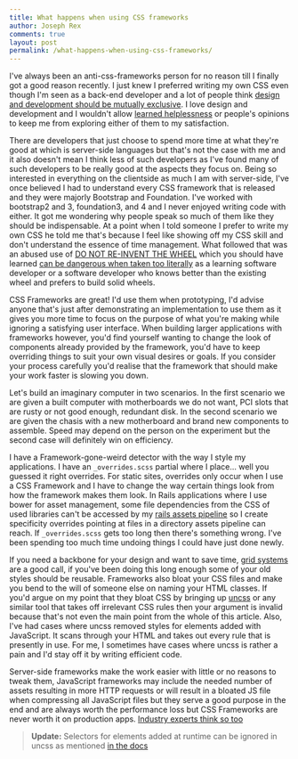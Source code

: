 ```yaml
---
title: What happens when using CSS frameworks
author: Joseph Rex
comments: true
layout: post
permalink: /what-happens-when-using-css-frameworks/
---
```

I've always been an anti-css-frameworks person for no reason till I finally got a good reason recently. I just knew I preferred writing my own CSS even though I'm seen as a back-end developer and a lot of people think [design and development should be mutually exclusive][1]. I love design and development and I wouldn't allow [learned helplessness][8] or people's opinions to keep me from exploring either of them to my satisfaction.
<!--more-->

There are developers that just choose to spend more time at what they're good at which is server-side languages but that's not the case with me and it also doesn't mean I think less of such developers as I've found many of such developers to be really good at the aspects they focus on. Being so interested in everything on the clientside as much I am with server-side, I've once believed I had to understand every CSS framework that is released and they were majorly Bootstrap and Foundation. I've worked with bootstrap2 and 3, foundation3, and 4 and I never enjoyed writing code with either. It got me wondering why people speak so much of them like they should be indispensable. At a point when I told someone I prefer to write my own CSS he told me that's because I feel like showing off my CSS skill and don't understand the essence of time management. What followed that was an abused use of [DO NOT RE-INVENT THE WHEEL][2] which you should have learned [can be dangerous when taken too literally][3] as a learning software developer or a software developer who knows better than the existing wheel and prefers to build solid wheels.

CSS Frameworks are great! I'd use them when prototyping, I'd advise anyone that's just after demonstrating an implementation to use them as it gives you more time to focus on the purpose of what you're making while ignoring a satisfying user interface. When building larger applications with frameworks however, you'd find yourself wanting to change the look of components already provided by the framework, you'd have to keep overriding things to suit your own visual desires or goals. If you consider your process carefully you'd realise that the framework that should make your work faster is slowing you down.

Let's build an imaginary computer in two scenarios. In the first scenario we are given a built computer with motherboards we do not want, PCI slots that are rusty or not good enough, redundant disk. In the second scenario we are given the chasis with a new motherboard and brand new components to assemble. Speed may depend on the person on the experiment but the second case will definitely win on efficiency.

I have a Framework-gone-weird detector with the way I style my applications. I have an `_overrides.scss` partial where I place... well you guessed it right overrides. For static sites, overrides only occur when I use a CSS Framework and I have to change the way certain things look from how the framework makes them look. In Rails applications where I use bower for asset management, some file dependencies from the CSS of used libraries can't be accessed by my [rails assets pipeline][4] so I create specificity overrides pointing at files in a directory assets pipeline can reach. If `_overrides.scss` gets too long then there's something wrong. I've been spending too much time undoing things I could have just done newly.

If you need a backbone for your design and want to save time, [grid systems][5] are a good call, if you've been doing this long enough some of your old styles should be reusable. Frameworks also bloat your CSS files and make you bend to the will of someone else on naming your HTML classes. If you'd argue on my point that they bloat CSS by bringing up [uncss][6] or any similar tool that takes off irrelevant CSS rules then your argument is invalid because that's not even the main point from the whole of this article. Also, I've had cases where uncss removed styles for elements added with JavaScript. It scans through your HTML and takes out every rule that is presently in use. For me, I sometimes have cases where uncss is rather a pain and I'd stay off it by writing efficient code.

Server-side frameworks make the work easier with little or no reasons to tweak them, JavaScript frameworks may include the needed number of assets resulting in more HTTP requests or will result in a bloated JS file when compressing all JavaScript files but they serve a good purpose in the end and are always worth the performance loss but CSS Frameworks are never worth it on production apps. [Industry experts think so too][7]

> **Update:** Selectors for elements added at runtime can be ignored in uncss as mentioned [in the docs][9]

[1]: http://uxdiogenes.com/blog/on-being-a-designer-and-a-developer-not-quite-unicorn-rare
[2]: https://en.wikipedia.org/wiki/Reinventing_the_wheel
[3]: https://blog.codinghorror.com/dont-reinvent-the-wheel-unless-you-plan-on-learning-more-about-wheels/
[4]: http://guides.rubyonrails.org/asset_pipeline.html
[5]: http://www.thegridsystem.org/
[6]: http://bit.ly/uncss
[7]: https://psdtowp.net/best-responsive-css-frameworks.html#jeremy-keith
[8]: https://en.wikipedia.org/wiki/Learned_helplessness
[9]: https://github.com/giakki/uncss#within-nodejs